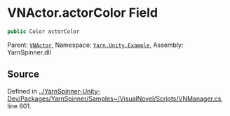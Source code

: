# VNActor.actorColor Field


```csharp
public Color actorColor
```



<div class="class-metadata">

Parent: [`VNActor`](/api/csharp/yarn.unity.example/vnactor.md), Namespace: [`Yarn.Unity.Example`](/api/csharp/yarn.unity.example/README.md), Assembly: YarnSpinner.dll
</div>

## Source
Defined in [../YarnSpinner-Unity-Dev/Packages/YarnSpinner/Samples~/VisualNovel/Scripts/VNManager.cs](https://github.com/YarnSpinnerTool/YarnSpinner-Unity//blob/develop/Samples~/VisualNovel/Scripts/VNManager.cs#L601), line 601.
